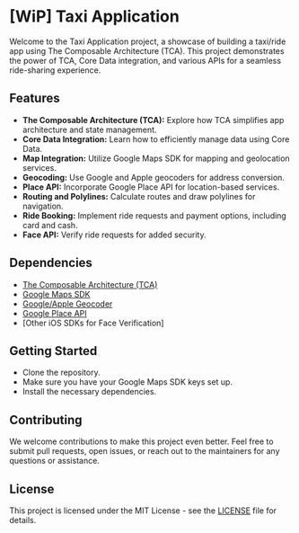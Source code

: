 # [WiP] Taxi Application

Welcome to the Taxi Application project, a showcase of building a taxi/ride app using The Composable Architecture (TCA). This project demonstrates the power of TCA, Core Data integration, and various APIs for a seamless ride-sharing experience.

## Features

- **The Composable Architecture (TCA):** Explore how TCA simplifies app architecture and state management.
- **Core Data Integration:** Learn how to efficiently manage data using Core Data.
- **Map Integration:** Utilize Google Maps SDK for mapping and geolocation services.
- **Geocoding:** Use Google and Apple geocoders for address conversion.
- **Place API:** Incorporate Google Place API for location-based services.
- **Routing and Polylines:** Calculate routes and draw polylines for navigation.
- **Ride Booking:** Implement ride requests and payment options, including card and cash.
- **Face API:** Verify ride requests for added security.

## Dependencies

- [The Composable Architecture (TCA)](https://github.com/pointfreeco/swift-composable-architecture)
- [Google Maps SDK](https://developers.google.com/maps/gmp-get-started)
- [Google/Apple Geocoder](https://developers.google.com/maps/documentation/geocoding/start)
- [Google Place API](https://developers.google.com/maps/gmp-get-started)
- [Other iOS SDKs for Face Verification]

## Getting Started

- Clone the repository.
- Make sure you have your Google Maps SDK keys set up.
- Install the necessary dependencies.

## Contributing

We welcome contributions to make this project even better. Feel free to submit pull requests, open issues, or reach out to the maintainers for any questions or assistance.

## License

This project is licensed under the MIT License - see the [LICENSE](LICENSE) file for details.
